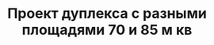 ---
title: Проект дуплекса с разными площадями 70 и 85 м кв
description: Готовый проект таунхауса с разными площадями на две семьи, из кирпича, газобетона или пеноблока. Площадь секции&#58; 70 и 85 м.кв.

layout: project
permalink: /proekty/:path
image: /images/proekty/taunhausy-dupleksy/dupleks-s-raznimi-ploshadyami-70-85m-1_1920w.jpg

featured:
weight: 1300

project-title: Дуплекс с разными площадями
project-catalog-title: Экономичный таунхаус
project-name: TD-70/85
tiny-description: Дуплекс с разными площадями

short-description: "Готовый проект компактного таунхауса эконом класса с разными площадями на две семьи, из кирпича, газобетона или пеноблока. Площадь секции&#58; 70 и 85 м.кв."

price-project: "90 000 р"
price-build: "от 3 000 000 р"


area: "70/85"

related:
- TD-85/105
- TD-105/125
- TD-75

params:
- name: "Площадь секции А/Б"
  value: "70 / 85 м<sup>2</sup>"
- name: "Площадь 1-го этажа"
  value: "37 / 45 м<sup>2</sup>"
- name: "Площадь 2-го этажа"
  value: "33 / 40 м<sup>2</sup>"
- name: "Крыльцо, терраса"
  value: "21 / 21 м<sup>2</sup>"
- name: "Спальни"
  value: "2 / 2"
- name: "Санузлы"
  value: "2 / 2"
- name: "Габаритные размеры дома"
  value: "11.6 x 16.5 м"
- name: "Высота 1-го этажа"
  value: "3.0 м"
- name: "Высота 2-го этажа"
  value: "2.7 м"
- name: "Фундамент"
  value: "Монолитный ж/б"
- name: "Конструкция стен"
  value: "Газобетон 400 мм"
- name: "Перекрытия"
  value: "Монолитные ж/б"
- name: "Покрытие кровли"
  value: "Гибкая черепица"
- name: "Облицовка стен"
  value: "Клинкер, термососна"

options:
- name: "Зеркальный проект"
  value: "5 000 р"
- name: "Паспорт дома"
  value: "5 000 р"
- name: "Проект отопления"
  value: "30 000 р"
- name: "Водоснабжение, канализация"
  value: "30 000 р"
- name: "Проект электрики"
  value: "30 000 р"
- name: "Проект подвала"
  value: "30 000 р"
- name: "Замена материала стен"
  value: "20 000 р"
- name: "Изменение фундамента"
  value: "20 000 р"
- name: "Перепланировка (перегородки)"
  value: "5 000 р"
- name: "Дизайн интерьера"
  value: "120 000 р"
---